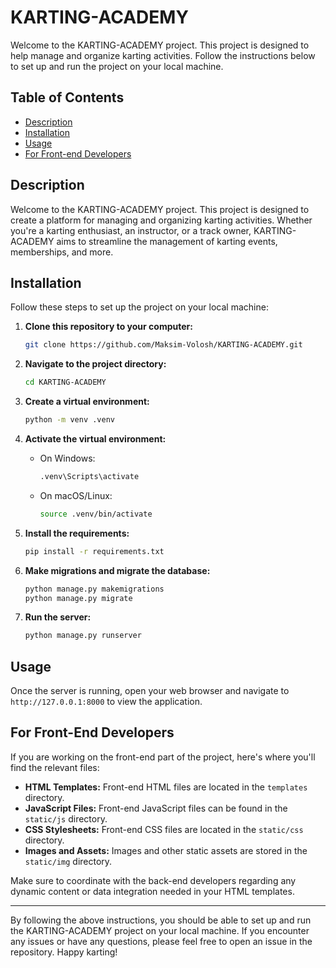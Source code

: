 # KARTING-ACADEMY

Welcome to the KARTING-ACADEMY project. This project is designed to help manage and organize karting activities. Follow the instructions below to set up and run the project on your local machine.

## Table of Contents

- [Description](#description)
- [Installation](#installation)
- [Usage](#usage)
- [For Front-end Developers](#for-front-end-developers)

## Description

Welcome to the KARTING-ACADEMY project. This project is designed to create a platform for managing and organizing karting activities. Whether you're a karting enthusiast, an instructor, or a track owner, KARTING-ACADEMY aims to streamline the management of karting events, memberships, and more.

## Installation

Follow these steps to set up the project on your local machine:

1. **Clone this repository to your computer:**
   ```sh
   git clone https://github.com/Maksim-Volosh/KARTING-ACADEMY.git
   ```

2. **Navigate to the project directory:**
   ```sh
   cd KARTING-ACADEMY
   ```

3. **Create a virtual environment:**
   ```sh
   python -m venv .venv
   ```

4. **Activate the virtual environment:**
   - On Windows:
     ```sh
     .venv\Scripts\activate
     ```
   - On macOS/Linux:
     ```sh
     source .venv/bin/activate
     ```

5. **Install the requirements:**
   ```sh
   pip install -r requirements.txt
   ```

6. **Make migrations and migrate the database:**
   ```sh
   python manage.py makemigrations
   python manage.py migrate
   ```

7. **Run the server:**
   ```sh
   python manage.py runserver
   ```

## Usage

Once the server is running, open your web browser and navigate to `http://127.0.0.1:8000` to view the application.

## For Front-End Developers

If you are working on the front-end part of the project, here's where you'll find the relevant files:

- **HTML Templates:** Front-end HTML files are located in the `templates` directory.
- **JavaScript Files:** Front-end JavaScript files can be found in the `static/js` directory.
- **CSS Stylesheets:** Front-end CSS files are located in the `static/css` directory.
- **Images and Assets:** Images and other static assets are stored in the `static/img` directory.

Make sure to coordinate with the back-end developers regarding any dynamic content or data integration needed in your HTML templates.

---

By following the above instructions, you should be able to set up and run the KARTING-ACADEMY project on your local machine. If you encounter any issues or have any questions, please feel free to open an issue in the repository. Happy karting!
